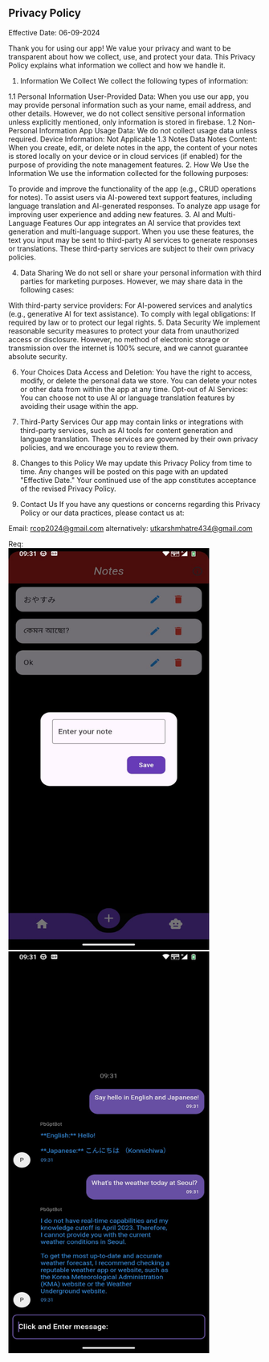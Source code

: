 ## Privacy Policy

Effective Date: 06-09-2024

Thank you for using our app! We value your privacy and want to be transparent about how we collect, use, and protect your data. This Privacy Policy explains what information we collect and how we handle it.

1. Information We Collect
We collect the following types of information:

1.1 Personal Information
User-Provided Data: When you use our app, you may provide personal information such as your name, email address, and other details. However, we do not collect sensitive personal information unless explicitly mentioned, only information is stored in firebase.
1.2 Non-Personal Information
App Usage Data: We do not collect usage data unless required.
Device Information: Not Applicable
1.3 Notes Data
Notes Content: When you create, edit, or delete notes in the app, the content of your notes is stored locally on your device or in cloud services (if enabled) for the purpose of providing the note management features.
2. How We Use the Information
We use the information collected for the following purposes:

To provide and improve the functionality of the app (e.g., CRUD operations for notes).
To assist users via AI-powered text support features, including language translation and AI-generated responses.
To analyze app usage for improving user experience and adding new features.
3. AI and Multi-Language Features
Our app integrates an AI service that provides text generation and multi-language support. When you use these features, the text you input may be sent to third-party AI services to generate responses or translations. These third-party services are subject to their own privacy policies.

4. Data Sharing
We do not sell or share your personal information with third parties for marketing purposes. However, we may share data in the following cases:

With third-party service providers: For AI-powered services and analytics (e.g., generative AI for text assistance).
To comply with legal obligations: If required by law or to protect our legal rights.
5. Data Security
We implement reasonable security measures to protect your data from unauthorized access or disclosure. However, no method of electronic storage or transmission over the internet is 100% secure, and we cannot guarantee absolute security.

6. Your Choices
Data Access and Deletion: You have the right to access, modify, or delete the personal data we store. You can delete your notes or other data from within the app at any time.
Opt-out of AI Services: You can choose not to use AI or language translation features by avoiding their usage within the app.
7. Third-Party Services
Our app may contain links or integrations with third-party services, such as AI tools for content generation and language translation. These services are governed by their own privacy policies, and we encourage you to review them.

8. Changes to this Policy
We may update this Privacy Policy from time to time. Any changes will be posted on this page with an updated "Effective Date." Your continued use of the app constitutes acceptance of the revised Privacy Policy.

9. Contact Us
If you have any questions or concerns regarding this Privacy Policy or our data practices, please contact us at:

Email: rcop2024@gmail.com alternatively: utkarshmhatre434@gmail.com


Req:  
<img src="https://github.com/Pbhacks/crud_thought/blob/main/assets/AppIm/3.jpeg" alt="IMG" width="400" height="800">
<img src="https://github.com/Pbhacks/crud_thought/blob/main/assets/AppIm/4.jpeg" alt="IMG" width="400" height="800">
